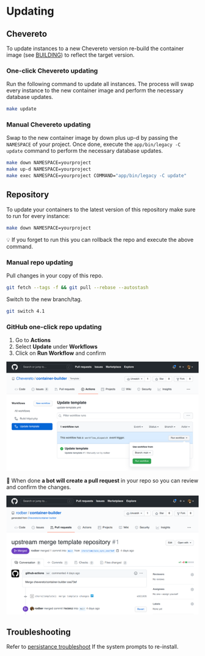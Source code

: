 # Updating

## Chevereto

To update instances to a new Chevereto version re-build the container image (see [BUILDING](BUILDING.md)) to reflect the target version.

### One-click Chevereto updating

Run the following command to update all instances. The process will swap every instance to the new container image and perform the necessary database updates.

```sh
make update
```

### Manual Chevereto updating

Swap to the new container image by down plus up-d by passing the `NAMESPACE` of your project. Once done, execute the `app/bin/legacy -C update` command to perform the necessary database updates.

```sh
make down NAMESPACE=yourproject
make up-d NAMESPACE=yourproject
make exec NAMESPACE=yourproject COMMAND="app/bin/legacy -C update"
```

## Repository

To update your containers to the latest version of this repository make sure to run for every instance:

```sh
make down NAMESPACE=yourproject
```

💡 If you forget to run this you can rollback the repo and execute the above command.

### Manual repo updating

Pull changes in your copy of this repo.

```sh
git fetch --tags -f && git pull --rebase --autostash
```

Switch to the new branch/tag.

```sh
git switch 4.1
```

### GitHub one-click repo updating

1. Go to **Actions**
2. Select **Update** under **Workflows**
3. Click on **Run Workflow** and confirm

![Update template](src/update.png)

🤖 When done **a bot will create a pull request** in your repo so you can review and confirm the changes.

![Update merge](src/update-merge.png)

## Troubleshooting

Refer to [persistance troubleshoot](PERSISTENT.md#no-persistence) If the system prompts to re-install.
